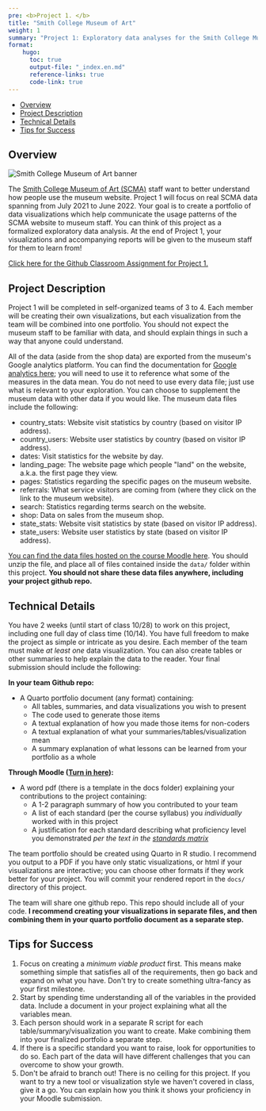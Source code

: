 ```yaml
---
pre: <b>Project 1. </b>
title: "Smith College Museum of Art"
weight: 1
summary: "Project 1: Exploratory data analyses for the Smith College Museum of Art."
format:
    hugo:
      toc: true
      output-file: "_index.en.md"
      reference-links: true
      code-link: true
---
```




-   [Overview][]
-   [Project Description][]
-   [Technical Details][]
-   [Tips for Success][]

## Overview

![][1]

The [Smith College Museum of Art (SCMA)][] staff want to better understand how people use the museum website. Project 1 will focus on real SCMA data spanning from July 2021 to June 2022. Your goal is to create a portfolio of data visualizations which help communicate the usage patterns of the SCMA website to museum staff. You can think of this project as a formalized exploratory data analysis. At the end of Project 1, your visualizations and accompanying reports will be given to the museum staff for them to learn from!

[Click here for the Github Classroom Assignment for Project 1.][]

## Project Description

Project 1 will be completed in self-organized teams of 3 to 4. Each member will be creating their own visualizations, but each visualization from the team will be combined into one portfolio. You should not expect the museum staff to be familiar with data, and should explain things in such a way that anyone could understand.

All of the data (aside from the shop data) are exported from the museum's Google analytics platform. You can find the documentation for [Google analytics here][]; you will need to use it to reference what some of the measures in the data mean. You do not need to use every data file; just use what is relevant to your exploration. You can choose to supplement the museum data with other data if you would like. The museum data files include the following:

-   country_stats: Website visit statistics by country (based on visitor IP address).
-   country_users: Website user statistics by country (based on visitor IP address).
-   dates: Visit statistics for the website by day.
-   landing_page: The website page which people "land" on the website, a.k.a. the first page they view.
-   pages: Statistics regarding the specific pages on the museum website.
-   referrals: What service visitors are coming from (where they click on the link to the museum website).
-   search: Statistics regarding terms search on the website.
-   shop: Data on sales from the museum shop.
-   state_stats: Website visit statistics by state (based on visitor IP address).
-   state_users: Website user statistics by state (based on visitor IP address).

[You can find the data files hosted on the course Moodle here][]. You should unzip the file, and place all of files contained inside the `data/` folder within this project. **You should not share these data files anywhere, including your project github repo.**

## Technical Details

You have 2 weeks (until start of class 10/28) to work on this project, including one full day of class time (10/14). You have full freedom to make the project as simple or intricate as you desire. Each member of the team must make *at least one* data visualization. You can also create tables or other summaries to help explain the data to the reader. Your final submission should include the following:

**In your team Github repo:**

-   A Quarto portfolio document (any format) containing:
    -   All tables, summaries, and data visualizations you wish to present
    -   The code used to generate those items
    -   A textual explanation of how you made those items for non-coders
    -   A textual explanation of what your summaries/tables/visualization mean
    -   A summary explanation of what lessons can be learned from your portfolio as a whole

**Through Moodle ([Turn in here][]):**

-   A word pdf (there is a template in the docs folder) explaining your contributions to the project containing:
    -   A 1-2 paragraph summary of how you contributed to your team
    -   A list of each standard (per the course syllabus) you *individually* worked with in this project
    -   A justification for each standard describing what proficiency level you demonstrated *per the text in the [standards matrix][]*

The team portfolio should be created using Quarto in R studio. I recommend you output to a PDF if you have only static visualizations, or html if your visualizations are interactive; you can choose other formats if they work better for your project. You will commit your rendered report in the `docs/` directory of this project.

The team will share one github repo. This repo should include all of your code. **I recommend creating your visualizations in separate files, and then combining them in your quarto portfolio document as a separate step.**

## Tips for Success

1.  Focus on creating a *minimum viable product* first. This means make something simple that satisfies all of the requirements, then go back and expand on what you have. Don't try to create something ultra-fancy as your first milestone.
2.  Start by spending time understanding all of the variables in the provided data. Include a document in your project explaining what all the variables mean.
3.  Each person should work in a separate R script for each table/summary/visualization you want to create. Make combining them into your finalized portfolio a separate step.
4.  If there is a specific standard you want to raise, look for opportunities to do so. Each part of the data will have different challenges that you can overcome to show your growth.
5.  Don't be afraid to branch out! There is no ceiling for this project. If you want to try a new tool or visualization style we haven't covered in class, give it a go. You can explain how you think it shows your proficiency in your Moodle submission.

  [Overview]: #overview
  [Project Description]: #project-description
  [Technical Details]: #technical-details
  [Tips for Success]: #tips-for-success
  [1]: img/scma.png "Smith College Museum of Art banner"
  [Smith College Museum of Art (SCMA)]: https://scma.smith.edu/
  [Click here for the Github Classroom Assignment for Project 1.]: https://moodle.smith.edu/mod/url/view.php?id=955112
  [Google analytics here]: https://support.google.com/analytics
  [You can find the data files hosted on the course Moodle here]: https://moodle.smith.edu/mod/resource/view.php?id=954407
  [Turn in here]: https://moodle.smith.edu/mod/assign/view.php?id=955241
  [standards matrix]: https://intro-to-data-science-template.github.io/intro_to_data_science_reader/syllabus/#standards

